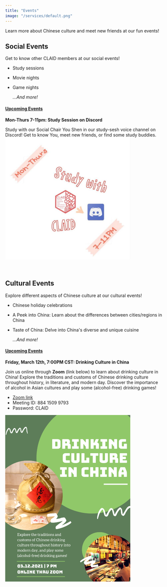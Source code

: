 ```yaml
---
title: "Events"
image: "/services/default.png"
---
```

<style>
@media screen and (max-width: 800px) {
  #div-desktop {
    width: 100%;
  }
}
</style>

Learn more about Chinese culture and meet new friends at our fun events!

## __Social Events__

Get to know other CLAID members at our social events!

- Study sessions
- Movie nights
- Game nights

    *…And more!*

#### <u>Upcoming Events</u>
<p></p>

**Mon-Thurs 7-11pm: Study Session on Discord**

Study with our Social Chair You Shen in our study-sesh voice channel on Discord! Get to know You, meet new friends, or find some study buddies.
<img src="/images/services/study-session.png" id="div-desktop" alt="Study Session" width="400"/>

<br>

## __Cultural Events__

Explore different aspects of Chinese culture at our cultural events!

- Chinese holiday celebrations
- A Peek into China: Learn about the differences between cities/regions in China
- Taste of China: Delve into China's diverse and unique cuisine

    *...And more!*

#### <u>Upcoming Events</u>
<p></p>

**Friday, March 12th, 7:00PM CST: Drinking Culture in China**

Join us online through **Zoom** (link below) to learn about drinking culture in China! Explore the traditions and customs of Chinese drinking culture throughout history, in literature, and modern day. Discover the importance of alcohol in Asian cultures and play some (alcohol-free) drinking games!

- [Zoom link](https://illinois.zoom.us/j/88415099793?pwd=SnJSNVlOTG1JT08xSDhwK25tQks0Zz09)
- Meeting ID: 884 1509 9793
- Password: CLAID

<img src="/images/services/drinking-culture.png" id="div-desktop" alt="Drinking Culture" width="400"/>


